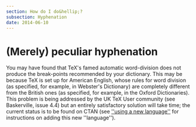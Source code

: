 ```yaml
---
section: How do I do&hellip;?
subsection: Hyphenation
date: 2014-06-10
---
```


# (Merely) peculiar hyphenation

You may have found that TeX's famed automatic word-division does
not produce the break-points recommended by your dictionary. This may be
because TeX is set up for American English, whose rules for word
division (as specified, for example, in Webster's Dictionary) are
completely different from the British ones (as specified, for example,
in the Oxford Dictionaries). This problem is being addressed by the UK
TeX User community (see Baskerville, issue&nbsp;4.4) but an entirely
satisfactory solution will take time; the current status is to be
found on CTAN (see
[''using a new language''](FAQ-newlang.md) for instructions
on adding this new ''language'').

